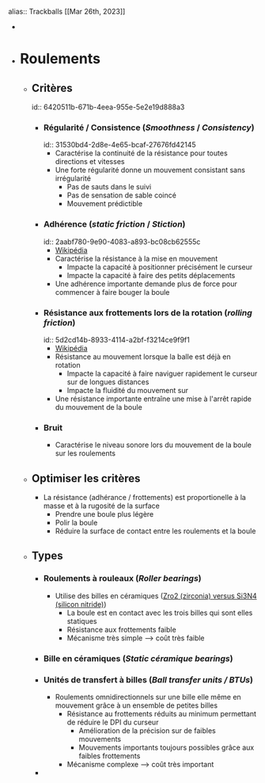 alias:: Trackballs
[[Mar 26th, 2023]]

-
- # Roulements
	- ## Critères
	  id:: 6420511b-671b-4eea-955e-5e2e19d888a3
		- ### Régularité / Consistence (*Smoothness* / *Consistency*)
		  id:: 31530bd4-2d8e-4e65-bcaf-27676fd42145
			- Caractérise la continuité de la résistance pour toutes directions et vitesses
			- Une forte régularité donne un mouvement consistant sans irrégularité
				- Pas de sauts dans le suivi
				- Pas de sensation de sable coincé
				- Mouvement prédictible
		- ### Adhérence (*static friction* / *Stiction*)
		  id:: 2aabf780-9e90-4083-a893-bc08cb62555c
			- [Wikipédia](https://en.wikipedia.org/wiki/Stiction)
			- Caractérise la résistance à la mise en mouvement
				- Impacte la capacité à positionner précisément le curseur
				- Impacte la capacité à faire des petits déplacements
			- Une adhérence importante demande plus de force pour commencer à faire bouger la boule
		- ### Résistance aux frottements lors de la rotation (*rolling friction*)
		  id:: 5d2cd14b-8933-4114-a2bf-f3214ce9f9f1
			- [Wikipédia](https://en.wikipedia.org/wiki/Rolling)
			- Résistance au mouvement lorsque la balle est déjà en rotation
				- Impacte la capacité à faire naviguer rapidement le curseur sur de longues distances
				- Impacte la fluidité du mouvement sur
			- Une résistance importante entraîne une mise à l'arrêt rapide du mouvement de la boule
		- ### Bruit
			- Caractérise le niveau sonore lors du mouvement de la boule sur les roulements
	- ## Optimiser les critères
		- La résistance (adhérance / frottements) est proportionelle à la masse et à la rugosité de la surface
			- Prendre une boule plus légère
			- Polir la boule
			- Réduire la surface de contact entre les roulements et la boule
	- ## Types
		- ### Roulements à rouleaux (*Roller bearings*)
			- Utilise des billes en céramiques ([Zro2 (zirconia) versus Si3N4 (silicon nitride)](https://prokcssmedia.blob.core.windows.net/sys-master-images/hb2/haf/9263251816478/ceramic-bearing-selection-guide.pdf))
				- La boule est en contact avec les trois billes qui sont elles statiques
				- Résistance aux frottements faible
				- Mécanisme très simple --> coût très faible
		- ### Bille en céramiques (*Static céramique bearings*)
		- ### Unités de transfert à billes (*Ball transfer units / BTUs*)
			- Roulements omnidirectionnels sur une bille elle même en mouvement grâce à un ensemble de petites billes
				- Résistance au frottements réduits au minimum permettant de réduire le DPI du curseur
					- Amélioration de la précision sur de faibles mouvements
					- Mouvements importants toujours possibles grâce aux faibles frottements
				- Mécanisme complexe --> coût très important
		-